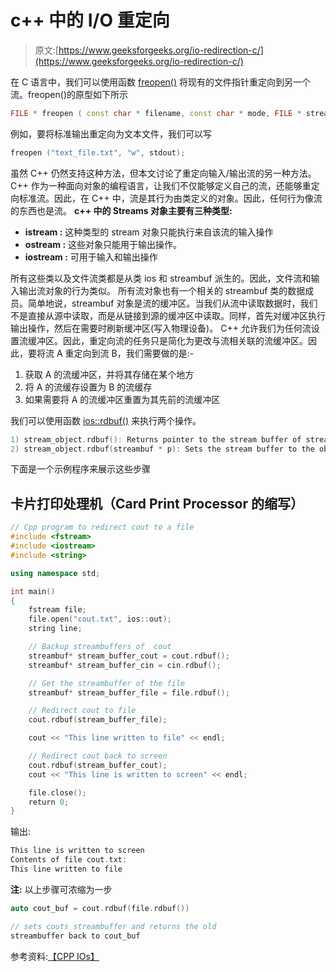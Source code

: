 # c++ 中的 I/O 重定向

> 原文:[https://www.geeksforgeeks.org/io-redirection-c/](https://www.geeksforgeeks.org/io-redirection-c/)

在 C 语言中，我们可以使用函数 [freopen()](http://www.cplusplus.com/reference/cstdio/freopen/) 将现有的文件指针重定向到另一个流。freopen()的原型如下所示

```cpp
FILE * freopen ( const char * filename, const char * mode, FILE * stream );
```

例如，要将标准输出重定向为文本文件，我们可以写

```cpp
freopen ("text_file.txt", "w", stdout);
```

虽然 C++ 仍然支持这种方法，但本文讨论了重定向输入/输出流的另一种方法。
C++ 作为一种面向对象的编程语言，让我们不仅能够定义自己的流，还能够重定向标准流。因此，在 C++ 中，流是其行为由类定义的对象。因此，任何行为像流的东西也是流。
**c++ 中的 Streams 对象主要有三种类型:**

*   **istream :** 这种类型的 stream 对象只能执行来自该流的输入操作
*   **ostream :** 这些对象只能用于输出操作。
*   **iostream :** 可用于输入和输出操作

所有这些类以及文件流类都是从类 ios 和 streambuf 派生的。因此，文件流和输入输出流对象的行为类似。
所有流对象也有一个相关的 streambuf 类的数据成员。简单地说，streambuf 对象是流的缓冲区。当我们从流中读取数据时，我们不是直接从源中读取，而是从链接到源的缓冲区中读取。同样，首先对缓冲区执行输出操作，然后在需要时刷新缓冲区(写入物理设备)。
C++ 允许我们为任何流设置流缓冲区。因此，重定向流的任务只是简化为更改与流相关联的流缓冲区。因此，要将流 A 重定向到流 B，我们需要做的是:-

1.  获取 A 的流缓冲区，并将其存储在某个地方
2.  将 A 的流缓存设置为 B 的流缓存
3.  如果需要将 A 的流缓冲区重置为其先前的流缓冲区

我们可以使用函数 [ios::rdbuf()](http://www.cplusplus.com/reference/ios/ios/rdbuf/) 来执行两个操作。

```cpp
1) stream_object.rdbuf(): Returns pointer to the stream buffer of stream_object
2) stream_object.rdbuf(streambuf * p): Sets the stream buffer to the object pointed by p
```

下面是一个示例程序来展示这些步骤

## 卡片打印处理机（Card Print Processor 的缩写）

```cpp
// Cpp program to redirect cout to a file
#include <fstream>
#include <iostream>
#include <string>

using namespace std;

int main()
{
    fstream file;
    file.open("cout.txt", ios::out);
    string line;

    // Backup streambuffers of  cout
    streambuf* stream_buffer_cout = cout.rdbuf();
    streambuf* stream_buffer_cin = cin.rdbuf();

    // Get the streambuffer of the file
    streambuf* stream_buffer_file = file.rdbuf();

    // Redirect cout to file
    cout.rdbuf(stream_buffer_file);

    cout << "This line written to file" << endl;

    // Redirect cout back to screen
    cout.rdbuf(stream_buffer_cout);
    cout << "This line is written to screen" << endl;

    file.close();
    return 0;
}
```

输出:

```cpp
This line is written to screen
Contents of file cout.txt:
This line written to file
```

**注:**
以上步骤可浓缩为一步

```cpp
auto cout_buf = cout.rdbuf(file.rdbuf())

// sets couts streambuffer and returns the old 
streambuffer back to cout_buf
```

参考资料:[【CPP IOs】](http://www.cplusplus.com/reference/ios/)
